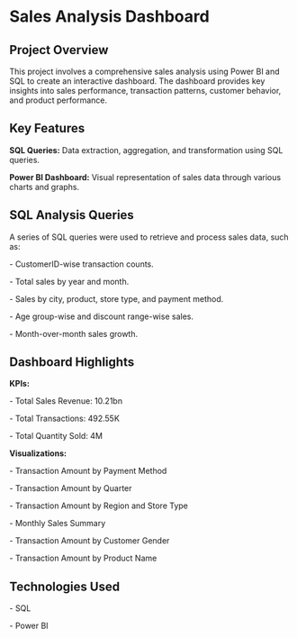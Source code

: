 # Sales Analysis Dashboard




  ## Project Overview

  This project involves a comprehensive sales analysis using Power BI and SQL to create an interactive dashboard. The dashboard provides key insights into sales performance, transaction patterns, customer behavior, and product performance.



  ## Key Features



  **SQL Queries:** Data extraction, aggregation, and transformation using SQL queries.

  **Power BI Dashboard:** Visual representation of sales data through various charts and graphs.


 ## SQL Analysis Queries

  A series of SQL queries were used to retrieve and process sales data, such as:

  \- CustomerID-wise transaction counts.

  \- Total sales by year and month.

  \- Sales by city, product, store type, and payment method.

  \- Age group-wise and discount range-wise sales.

  \- Month-over-month sales growth.

  ## Dashboard Highlights

  **KPIs:**

  &#x20; \- Total Sales Revenue: 10.21bn

  &#x20; \- Total Transactions: 492.55K

  &#x20; \- Total Quantity Sold: 4M



  **Visualizations:**

  &#x20; \- Transaction Amount by Payment Method

  &#x20; \- Transaction Amount by Quarter

  &#x20; \- Transaction Amount by Region and Store Type

  &#x20; \- Monthly Sales Summary

  &#x20; \- Transaction Amount by Customer Gender

  &#x20; \- Transaction Amount by Product Name



  ## Technologies Used

\- SQL

  \- Power BI





 
